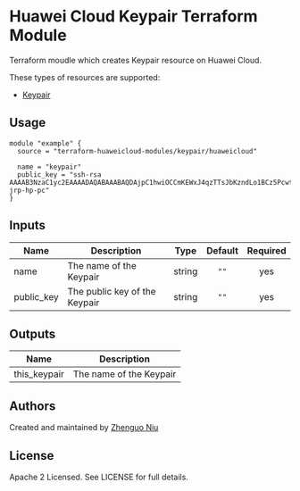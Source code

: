 # Huawei Cloud Keypair Terraform Module

Terraform moudle which creates Keypair resource on Huawei Cloud.

These types of resources are supported:

* [Keypair](https://www.terraform.io/docs/providers/huaweicloud/r/compute_keypair_v2.html)

## Usage

```hcl
module "example" {
  source = "terraform-huaweicloud-modules/keypair/huaweicloud"

  name = "keypair"
  public_key = "ssh-rsa AAAAB3NzaC1yc2EAAAADAQABAAABAQDAjpC1hwiOCCmKEWxJ4qzTTsJbKzndLo1BCz5PcwtUnflmU+gHJtWMZKpuEGVi29h0A/+ydKek1O18k10Ff+4tyFjiHDQAT9+OfgWf7+b1yK+qDip3X1C0UPMbwHlTfSGWLGZquwhvEFx9k3h/M+VtMvwR1lJ9LUyTAImnNjWG7TAIPmui30HvM2UiFEmqkr4ijq45MyX2+fLIePLRIFuu1p4whjHAQYufqyno3BS48icQb4p6iVEZPo4AE2o9oIyQvj2mx4dk5Y8CgSETOZTYDOR3rU2fZTRDRgPJDH9FWvQjF5tA0p3d9CoWWd2s6GKKbfoUIi8R/Db1BSPJwkqB jrp-hp-pc"
}
```

## Inputs

| Name | Description | Type | Default | Required |
|------|-------------|:----:|:-----:|:-----:|
| name  | The name of the Keypair  | string  | `""`  | yes  |
| public_key  | The public key of the Keypair  | string  | `""`  | yes  |


## Outputs

| Name | Description |
|------|-------------|
| this_keypair | The name of the Keypair |

Authors
----
Created and maintained by [Zhenguo Niu](https://github.com/niuzhenguo)

License
----
Apache 2 Licensed. See LICENSE for full details.
